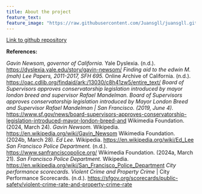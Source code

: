 ```yaml
---
title: About the project
feature_text:
feature_image: "https://raw.githubusercontent.com/Juansgll/juansgll.github.io/main/Pictures/golden-gate-bridge-header.jpg"
---
```

[Link to github repository](https://github.com/Juansgll/juansgll.github.io "Link to github")

**References:** 

*Gavin Newsom, governor of California.* Yale Dyslexia. (n.d.). https://dyslexia.yale.edu/story/gavin-newsom/ 
*Finding aid to the edwin M. (mah) Lee Papers, 2011-2017, SFH 695.* Online Archive of California. (n.d.). https://oac.cdlib.org/findaid/ark:/13030/c8h41zw5/entire_text/ 
*Board of Supervisors approves conservatorship legislation introduced by mayor london breed and supervisor Rafael Mandelman. Board of Supervisors approves conservatorship legislation introduced by Mayor London Breed and Supervisor Rafael Mandelman | San Francisco. (2019, June 4).* https://www.sf.gov/news/board-supervisors-approves-conservatorship-legislation-introduced-mayor-london-breed-and 
Wikimedia Foundation. (2024, March 24). *Gavin Newsom.* Wikipedia. https://en.wikipedia.org/wiki/Gavin_Newsom 
Wikimedia Foundation. (2024b, March 28). *Ed Lee.* Wikipedia. https://en.wikipedia.org/wiki/Ed_Lee 
*San Francisco Police Department.* (n.d.). https://www.sanfranciscopolice.org/ 
Wikimedia Foundation. (2024a, March 21). *San Francisco Police Department.* Wikipedia. https://en.wikipedia.org/wiki/San_Francisco_Police_Department 
*City performance scorecards. Violent Crime and Property Crime* | City Performance Scorecards. (n.d.). https://sfgov.org/scorecards/public-safety/violent-crime-rate-and-property-crime-rate 
